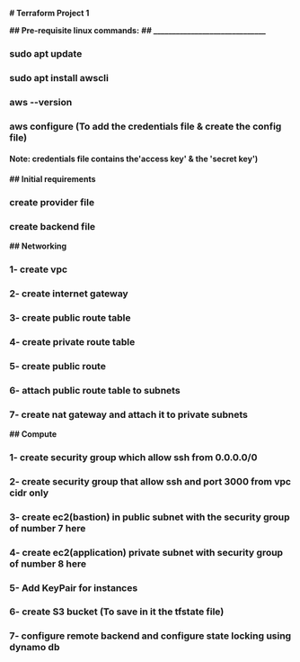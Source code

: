 **# Terraform Project 1**

**## Pre-requisite linux commands:**
**## ______________________________**
### sudo apt update
### sudo apt install awscli
### aws --version
### aws configure (To add the credentials file & create the config file) 
#### Note: credentials file contains the'access key' & the 'secret key')

**## Initial requirements**
### create provider file
### create backend file


**## Networking**

### 1- create vpc
### 2- create internet gateway
### 3- create public route table
### 4- create private route table
### 5- create public route
### 6- attach public route table to subnets 
### 7- create nat gateway and attach it to private subnets


**## Compute**

### 1- create security group which allow ssh from 0.0.0.0/0
### 2- create security group that allow ssh and port 3000 from vpc cidr only
### 3- create ec2(bastion) in public subnet with the security group of number 7 here
### 4- create ec2(application) private subnet with security group of number 8 here
### 5- Add KeyPair for instances
### 6- create S3 bucket (To save in it the tfstate file)
### 7- configure remote backend and configure state locking using dynamo db

